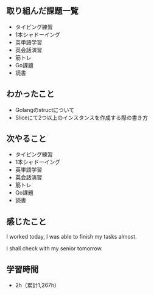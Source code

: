 ## 取り組んだ課題一覧
- タイピング練習
- 1本シャドーイング
- 英単語学習
- 英会話演習
- 筋トレ
- Go課題
- 読書
## わかったこと
- Golangのstructについて
- Sliceにて2つ以上のインスタンスを作成する際の書き方
## 次やること
- タイピング練習
- 1本シャドーイング
- 英単語学習
- 英会話演習
- 筋トレ
- Go課題
- 読書
## 感じたこと
I worked today, I was able to finish my tasks almost.

I shall check with my senior tomorrow. 

## 学習時間
- 2h（累計1,267h）
